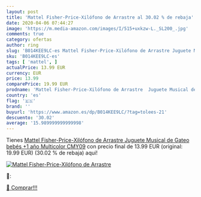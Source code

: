 ```yaml
---
layout: post
title: 'Mattel Fisher-Price-Xilófono de Arrastre al 30.02 % de rebaja'
date: 2020-04-06 07:44:27
image: 'https://m.media-amazon.com/images/I/515+uxkzw-L._SL200_.jpg'
comments: true
category: ofertas
author: ring
slug: 'B014KEE9LC-es Mattel Fisher-Price-Xilófono de Arrastre Juguete Musical...'
sku: 'B014KEE9LC-es'
tags: [ 'mattel', ]
actualPrice: 13.99 EUR
currency: EUR
price: 13.99
comparePrice: 19.99 EUR
prodname: 'Mattel Fisher-Price-Xilófono de Arrastre  Juguete Musical de Gateo bebés +1 año  Multicolor CMY09'
country: 'es'
flag: '🇪🇸'
brand: ''
buyurl: 'https://www.amazon.es/dp/B014KEE9LC/?tag=tolees-21'
descuento: '30.02'
average: '15.989999999999998'
---
```


Tienes [Mattel Fisher-Price-Xilófono de Arrastre  Juguete Musical de Gateo bebés +1 año  Multicolor CMY09](https://www.amazon.es/dp/B014KEE9LC/?tag=tolees-21) con precio final de  13.99 EUR (original: 19.99 EUR) (30.02 %  de rebaja) aqui!

[![Mattel Fisher-Price-Xilófono de Arrastre](https://m.media-amazon.com/images/I/515+uxkzw-L._SL200_.jpg)](https://www.amazon.es/dp/B014KEE9LC/?tag=tolees-21)

🔎:


[🛒 Comprar!!!](https://www.amazon.es/dp/B014KEE9LC/?tag=tolees-21)
